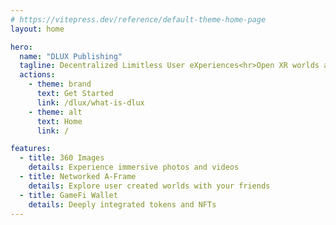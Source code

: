 ```yaml
---
# https://vitepress.dev/reference/default-theme-home-page
layout: home

hero:
  name: "DLUX Publishing"
  tagline: Decentralized Limitless User eXperiences<hr>Open XR worlds across headset, desktop, and mobile
  actions:
    - theme: brand
      text: Get Started
      link: /dlux/what-is-dlux
    - theme: alt
      text: Home
      link: /

features:
  - title: 360 Images
    details: Experience immersive photos and videos
  - title: Networked A-Frame
    details: Explore user created worlds with your friends
  - title: GameFi Wallet
    details: Deeply integrated tokens and NFTs
---
```



